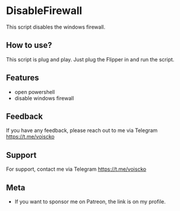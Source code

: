 
# DisableFirewall

This script disables the windows firewall.



## How to use?

This script is plug and play. Just plug the Flipper in and run the script. 




## Features

- open powershell
- disable windows firewall





## Feedback

If you have any feedback, please reach out to me via Telegram https://t.me/voiscko






## Support

For support, contact me via Telegram https://t.me/voiscko


## Meta


- If you want to sponsor me on Patreon, the link is on my profile.


